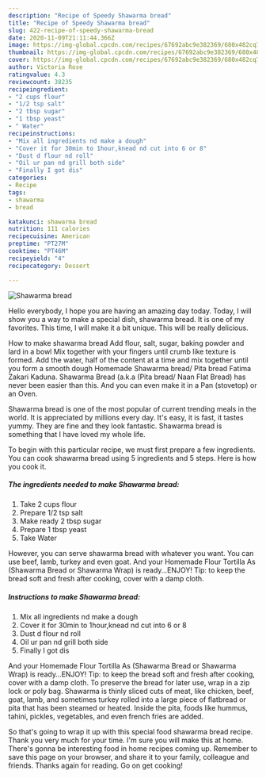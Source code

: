 ```yaml
---
description: "Recipe of Speedy Shawarma bread"
title: "Recipe of Speedy Shawarma bread"
slug: 422-recipe-of-speedy-shawarma-bread
date: 2020-11-09T21:11:44.366Z
image: https://img-global.cpcdn.com/recipes/67692abc9e382369/680x482cq70/shawarma-bread-recipe-main-photo.jpg
thumbnail: https://img-global.cpcdn.com/recipes/67692abc9e382369/680x482cq70/shawarma-bread-recipe-main-photo.jpg
cover: https://img-global.cpcdn.com/recipes/67692abc9e382369/680x482cq70/shawarma-bread-recipe-main-photo.jpg
author: Victoria Rose
ratingvalue: 4.3
reviewcount: 38235
recipeingredient:
- "2 cups flour"
- "1/2 tsp salt"
- "2 tbsp sugar"
- "1 tbsp yeast"
- " Water"
recipeinstructions:
- "Mix all ingredients nd make a dough"
- "Cover it for 30min to 1hour,knead nd cut into 6 or 8"
- "Dust d flour nd roll"
- "Oil ur pan nd grill both side"
- "Finally I got dis"
categories:
- Recipe
tags:
- shawarma
- bread

katakunci: shawarma bread 
nutrition: 111 calories
recipecuisine: American
preptime: "PT27M"
cooktime: "PT46M"
recipeyield: "4"
recipecategory: Dessert

---
```



![Shawarma bread](https://img-global.cpcdn.com/recipes/67692abc9e382369/680x482cq70/shawarma-bread-recipe-main-photo.jpg)

Hello everybody, I hope you are having an amazing day today. Today, I will show you a way to make a special dish, shawarma bread. It is one of my favorites. This time, I will make it a bit unique. This will be really delicious.

How to make shawarma bread Add flour, salt, sugar, baking powder and lard in a bowl Mix together with your fingers until crumb like texture is formed. Add the water, half of the content at a time and mix together until you form a smooth dough Homemade Shawarma bread/ Pita bread Fatima Zakari Kaduna. Shawarma Bread (a.k.a (Pita bread/ Naan Flat Bread) has never been easier than this. And you can even make it in a Pan (stovetop) or an Oven.

Shawarma bread is one of the most popular of current trending meals in the world. It is appreciated by millions every day. It's easy, it is fast, it tastes yummy. They are fine and they look fantastic. Shawarma bread is something that I have loved my whole life.


To begin with this particular recipe, we must first prepare a few ingredients. You can cook shawarma bread using 5 ingredients and 5 steps. Here is how you cook it.

<!--inarticleads1-->

##### The ingredients needed to make Shawarma bread:

1. Take 2 cups flour
1. Prepare 1/2 tsp salt
1. Make ready 2 tbsp sugar
1. Prepare 1 tbsp yeast
1. Take  Water


However, you can serve shawarma bread with whatever you want. You can use beef, lamb, turkey and even goat. And your Homemade Flour Tortilla As (Shawarma Bread or Shawarma Wrap) is ready…ENJOY! Tip: to keep the bread soft and fresh after cooking, cover with a damp cloth. 

<!--inarticleads2-->

##### Instructions to make Shawarma bread:

1. Mix all ingredients nd make a dough
1. Cover it for 30min to 1hour,knead nd cut into 6 or 8
1. Dust d flour nd roll
1. Oil ur pan nd grill both side
1. Finally I got dis


And your Homemade Flour Tortilla As (Shawarma Bread or Shawarma Wrap) is ready…ENJOY! Tip: to keep the bread soft and fresh after cooking, cover with a damp cloth. To preserve the bread for later use, wrap in a zip lock or poly bag. Shawarma is thinly sliced cuts of meat, like chicken, beef, goat, lamb, and sometimes turkey rolled into a large piece of flatbread or pita that has been steamed or heated. Inside the pita, foods like hummus, tahini, pickles, vegetables, and even french fries are added. 

So that's going to wrap it up with this special food shawarma bread recipe. Thank you very much for your time. I'm sure you will make this at home. There's gonna be interesting food in home recipes coming up. Remember to save this page on your browser, and share it to your family, colleague and friends. Thanks again for reading. Go on get cooking!
